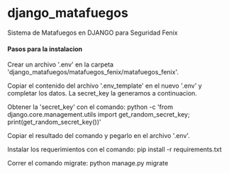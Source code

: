 # django_matafuegos
 Sistema de Matafuegos en DJANGO para Seguridad Fenix

#### Pasos para la instalacion

Crear un archivo '.env' en la carpeta 'django_matafuegos/matafuegos_fenix/matafuegos_fenix'.

Copiar el contenido del archivo '.env_template' en el nuevo '.env' y completar los datos. La secret_key la generamos a continuacion.

Obtener la 'secret_key' con el comando: python -c 'from django.core.management.utils import get_random_secret_key; \
            print(get_random_secret_key())'

Copiar el resultado del comando y pegarlo en el archivo '.env'.

Instalar los requerimientos con el comando: pip install -r requirements.txt 

Correr el comando migrate: python manage.py migrate

